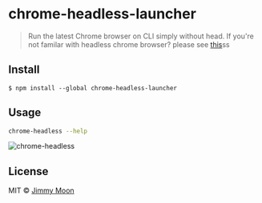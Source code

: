 # chrome-headless-launcher

> Run the latest Chrome browser on CLI simply without head. If you're not familar with headless chrome browser? please see [this](https://developers.google.com/web/updates/2017/04/headless-chrome)ss

## Install

```
$ npm install --global chrome-headless-launcher
```


## Usage

```sh
chrome-headless --help
```

![chrome-headless](https://cloud.githubusercontent.com/assets/124117/25787736/eb05cb52-33de-11e7-97f0-642f6c510415.gif)

## License

MIT © [Jimmy Moon](http://ragingwind.me)
